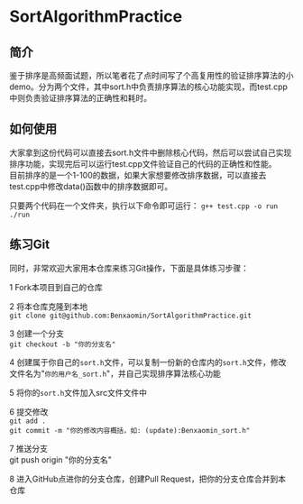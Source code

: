 # SortAlgorithmPractice
## 简介
鉴于排序是高频面试题，所以笔者花了点时间写了个高复用性的验证排序算法的小demo。分为两个文件，其中sort.h中负责排序算法的核心功能实现，而test.cpp中则负责验证排序算法的正确性和耗时。

## 如何使用
大家拿到这份代码可以直接去sort.h文件中删除核心代码，然后可以尝试自己实现排序功能，实现完后可以运行test.cpp文件验证自己的代码的正确性和性能。  
目前排序的是一个1-100的数据，如果大家想要修改排序数据，可以直接去test.cpp中修改data()函数中的排序数据即可。

只要两个代码在一个文件夹，执行以下命令即可运行：
`g++ test.cpp -o run`  
`./run`  

## 练习Git
  
同时，非常欢迎大家用本仓库来练习Git操作，下面是具体练习步骤：  
  
1 Fork本项目到自己的仓库  
  
2 将本仓库克隆到本地  
  `git clone git@github.com:Benxaomin/SortAlgorithmPractice.git`  
  
3 创建一个分支  
  `git checkout -b "你的分支名"`    
  
4 创建属于你自己的`sort.h`文件，可以复制一份新的仓库内的`sort.h`文件，修改文件名为"`你的用户名_sort.h`"，并自己实现排序算法核心功能  
  
5 将你的`sort.h`文件加入src文件文件中  
  
6 提交修改  
  `git add .`  
  `git commit -m "你的修改内容概括，如: (update):Benxaomin_sort.h"`  
  
7 推送分支  
  git push origin "你的分支名"  
  
8 进入GitHub点进你的分支仓库，创建Pull Request，把你的分支仓库合并到本仓库  





